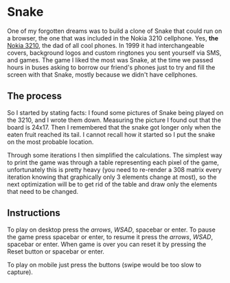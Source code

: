 # Snake

One of my forgotten dreams was to build a clone of Snake that could run on a browser,
the one that was included in the Nokia 3210 cellphone.
Yes, **the** [Nokia 3210](https://en.wikipedia.org/wiki/Nokia_3210),
the dad of all cool phones. In 1999 it had interchangeable covers,
background logos and custom ringtones you sent yourself via SMS, and games.
The game I liked the most was Snake, at the time we passed hours in buses
asking to borrow our friend's phones just to try and fill the screen with that Snake,
mostly because we didn't have cellphones.

## The process

So I started by stating facts: I found some pictures of Snake being played on the 3210,
and I wrote them down. Measuring the picture I found out that the board is 24x17. Then
I remembered that the snake got longer only when the eaten fruit reached its tail.
I cannot recall how it started so I put the snake on the most probable location.

Through some iterations I then simplified the calculations. The simplest way to print
the game was through a table representing each pixel of the game, unfortunately this
is pretty heavy (you need to re-render a 308 matrix every iteration knowing that
graphically only 3 elements change at most),
so the next optimization will be to get rid of the table and draw only the elements
that need to be changed.

## Instructions

To play on desktop press the *arrows*, *WSAD*, spacebar or
enter. To pause the game press spacebar or enter, to resume it press
the *arrows*, *WSAD*, spacebar or enter. When game is over you can reset
it by pressing the Reset button or spacebar or enter.

To play on mobile just press the buttons (swipe would be too slow to capture).
